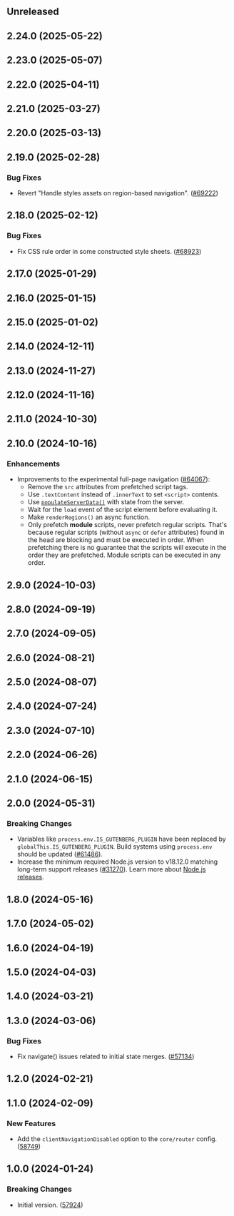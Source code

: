 <!-- Learn how to maintain this file at https://github.com/WordPress/gutenberg/tree/HEAD/packages#maintaining-changelogs. -->

## Unreleased

## 2.24.0 (2025-05-22)

## 2.23.0 (2025-05-07)

## 2.22.0 (2025-04-11)

## 2.21.0 (2025-03-27)

## 2.20.0 (2025-03-13)

## 2.19.0 (2025-02-28)

### Bug Fixes

-   Revert "Handle styles assets on region-based navigation". ([#69222](https://github.com/WordPress/gutenberg/pull/69222))

## 2.18.0 (2025-02-12)

### Bug Fixes

-   Fix CSS rule order in some constructed style sheets. ([#68923](https://github.com/WordPress/gutenberg/pull/68923))

## 2.17.0 (2025-01-29)

## 2.16.0 (2025-01-15)

## 2.15.0 (2025-01-02)

## 2.14.0 (2024-12-11)

## 2.13.0 (2024-11-27)

## 2.12.0 (2024-11-16)

## 2.11.0 (2024-10-30)

## 2.10.0 (2024-10-16)

### Enhancements

-   Improvements to the experimental full-page navigation ([#64067](https://github.com/WordPress/gutenberg/pull/64067)):
    -   Remove the `src` attributes from prefetched script tags.
    -   Use `.textContent` instead of `.innerText` to set `<script>` contents.
    -   Use [`populateServerData()`](https://github.com/WordPress/gutenberg/blob/9671329c386d2b743f14ef314823fbf915366ebd/packages/interactivity/src/store.ts#L269) with state from the server.
    -   Wait for the `load` event of the script element before evaluating it.
    -   Make `renderRegions()` an async function.
    -   Only prefetch **module** scripts, never prefetch regular scripts. That's because regular scripts (without `async` or `defer` attributes) found in the head are blocking and must be executed in order. When prefetching there is no guarantee that the scripts will execute in the order they are prefetched. Module scripts can be executed in any order.

## 2.9.0 (2024-10-03)

## 2.8.0 (2024-09-19)

## 2.7.0 (2024-09-05)

## 2.6.0 (2024-08-21)

## 2.5.0 (2024-08-07)

## 2.4.0 (2024-07-24)

## 2.3.0 (2024-07-10)

## 2.2.0 (2024-06-26)

## 2.1.0 (2024-06-15)

## 2.0.0 (2024-05-31)

### Breaking Changes

-   Variables like `process.env.IS_GUTENBERG_PLUGIN` have been replaced by `globalThis.IS_GUTENBERG_PLUGIN`. Build systems using `process.env` should be updated ([#61486](https://github.com/WordPress/gutenberg/pull/61486)).
-   Increase the minimum required Node.js version to v18.12.0 matching long-term support releases ([#31270](https://github.com/WordPress/gutenberg/pull/61930)). Learn more about [Node.js releases](https://nodejs.org/en/about/previous-releases).

## 1.8.0 (2024-05-16)

## 1.7.0 (2024-05-02)

## 1.6.0 (2024-04-19)

## 1.5.0 (2024-04-03)

## 1.4.0 (2024-03-21)

## 1.3.0 (2024-03-06)

### Bug Fixes

-   Fix navigate() issues related to initial state merges. ([#57134](https://github.com/WordPress/gutenberg/pull/57134))

## 1.2.0 (2024-02-21)

## 1.1.0 (2024-02-09)

### New Features

-   Add the `clientNavigationDisabled` option to the `core/router` config. ([58749](https://github.com/WordPress/gutenberg/pull/58749))

## 1.0.0 (2024-01-24)

### Breaking Changes

-   Initial version. ([57924](https://github.com/WordPress/gutenberg/pull/57924))
